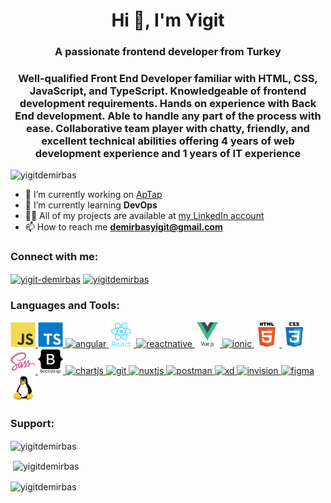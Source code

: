 <h1 align="center">Hi 👋, I'm Yigit</h1>
<h3 align="center">A passionate frontend developer from Turkey</h3>

<h3 align="center">
  Well-qualified Front End Developer familiar with HTML, CSS, JavaScript, and TypeScript. Knowledgeable of frontend development requirements. Hands on
  experience with Back End development. Able to handle any part of the process with ease. Collaborative team player with chatty, friendly, and excellent
  technical abilities offering 4 years of web development experience and 1 years of IT experience
</h3>

<p align="left"><img src="https://komarev.com/ghpvc/?username=yigitdemirbas&label=Profile%20views&color=0e75b6&style=flat" alt="yigitdemirbas" /></p>

- 🔭 I’m currently working on [ApTap](https://www.aptap.co.uk/)
- 🌱 I’m currently learning **DevOps** 
- 👨‍💻 All of my projects are available at [my LinkedIn account](https://www.linkedin.com/in/yigit-demirbas/)
- 📫 How to reach me **demirbasyigit@gmail.com**

<h3 align="left">Connect with me:</h3>
<p align="left">
  <a href="https://linkedin.com/in/yigit-demirbas" target="blank"
    ><img
      align="center"
      src="https://raw.githubusercontent.com/rahuldkjain/github-profile-readme-generator/master/src/images/icons/Social/linked-in-alt.svg"
      alt="yigit-demirbas"
      height="30"
      width="40"
  /></a>
  <a href="https://instagram.com/yigitdemirbas" target="blank"
    ><img
      align="center"
      src="https://raw.githubusercontent.com/rahuldkjain/github-profile-readme-generator/master/src/images/icons/Social/instagram.svg"
      alt="yigitdemirbas"
      height="30"
      width="40"
  /></a>
</p>

<h3 align="left">Languages and Tools:</h3>
<p align="left">
  <a href="https://developer.mozilla.org/en-US/docs/Web/JavaScript" target="_blank" rel="noreferrer">
    <img src="https://raw.githubusercontent.com/devicons/devicon/master/icons/javascript/javascript-original.svg" alt="javascript" width="40" height="40" />
  </a>
  <a href="https://www.typescriptlang.org/" target="_blank" rel="noreferrer">
    <img src="https://raw.githubusercontent.com/devicons/devicon/master/icons/typescript/typescript-original.svg" alt="typescript" width="40" height="40" />
  </a>
  <a href="https://angular.io" target="_blank" rel="noreferrer">
    <img src="https://angular.io/assets/images/logos/angular/angular.svg" alt="angular" width="40" height="40" />
  </a>
  <a href="https://reactjs.org/" target="_blank" rel="noreferrer">
    <img src="https://raw.githubusercontent.com/devicons/devicon/master/icons/react/react-original-wordmark.svg" alt="react" width="40" height="40" />
  </a>
  <a href="https://reactnative.dev/" target="_blank" rel="noreferrer">
    <img src="https://reactnative.dev/img/header_logo.svg" alt="reactnative" width="40" height="40" />
  </a>
  <a href="https://vuejs.org/" target="_blank" rel="noreferrer">
    <img src="https://raw.githubusercontent.com/devicons/devicon/master/icons/vuejs/vuejs-original-wordmark.svg" alt="vuejs" width="40" height="40" />
  </a>
  <a href="https://ionicframework.com" target="_blank" rel="noreferrer">
    <img src="https://upload.wikimedia.org/wikipedia/commons/d/d1/Ionic_Logo.svg" alt="ionic" width="40" height="40" />
  </a>
  <a href="https://www.w3.org/html/" target="_blank" rel="noreferrer">
    <img src="https://raw.githubusercontent.com/devicons/devicon/master/icons/html5/html5-original-wordmark.svg" alt="html5" width="40" height="40" />
  </a>
  <a href="https://www.w3schools.com/css/" target="_blank" rel="noreferrer">
    <img src="https://raw.githubusercontent.com/devicons/devicon/master/icons/css3/css3-original-wordmark.svg" alt="css3" width="40" height="40" />
  </a>
  <a href="https://sass-lang.com" target="_blank" rel="noreferrer">
    <img src="https://raw.githubusercontent.com/devicons/devicon/master/icons/sass/sass-original.svg" alt="sass" width="40" height="40" />
  </a>
  <a href="https://getbootstrap.com" target="_blank" rel="noreferrer">
    <img src="https://raw.githubusercontent.com/devicons/devicon/master/icons/bootstrap/bootstrap-plain-wordmark.svg" alt="bootstrap" width="40" height="40" />
  </a>
  <a href="https://www.chartjs.org" target="_blank" rel="noreferrer">
    <img src="https://www.chartjs.org/media/logo-title.svg" alt="chartjs" width="40" height="40" />
  </a>
  <a href="https://git-scm.com/" target="_blank" rel="noreferrer">
    <img src="https://www.vectorlogo.zone/logos/git-scm/git-scm-icon.svg" alt="git" width="40" height="40" />
  </a>
  <a href="https://nuxtjs.org/" target="_blank" rel="noreferrer">
    <img src="https://www.vectorlogo.zone/logos/nuxtjs/nuxtjs-icon.svg" alt="nuxtjs" width="40" height="40" />
  </a>
  <a href="https://postman.com" target="_blank" rel="noreferrer">
    <img src="https://www.vectorlogo.zone/logos/getpostman/getpostman-icon.svg" alt="postman" width="40" height="40" />
  </a>
  <a href="https://www.adobe.com/products/xd.html" target="_blank" rel="noreferrer">
    <img src="https://cdn.worldvectorlogo.com/logos/adobe-xd.svg" alt="xd" width="40" height="40" />
  </a>
  <a href="https://www.invisionapp.com/" target="_blank" rel="noreferrer">
    <img src="https://www.vectorlogo.zone/logos/invisionapp/invisionapp-icon.svg" alt="invision" width="40" height="40" />
  </a>
  <a href="https://www.figma.com/" target="_blank" rel="noreferrer">
    <img src="https://www.vectorlogo.zone/logos/figma/figma-icon.svg" alt="figma" width="40" height="40" />
  </a>
  <a href="https://www.linux.org/" target="_blank" rel="noreferrer">
    <img src="https://raw.githubusercontent.com/devicons/devicon/master/icons/linux/linux-original.svg" alt="linux" width="40" height="40" />
  </a>
</p>

<h3 align="left">Support:</h3>
<div>
  
</div>

<!--
<table>
  <tr style="background-color: transparent; border: none">
    <td style="padding: 0; border: none; padding-bottom: 1rem">
      <p>
        <a href="https://www.buymeacoffee.com/yigitdemirbas">
          <img align="left" src="https://cdn.buymeacoffee.com/buttons/v2/default-yellow.png" height="50" width="210" alt="yigitdemirbas"
        /></a>
      </p>
    </td>
  </tr>
</table>
-->

<p>
  <img
    align="center"
    src="https://github-readme-stats.vercel.app/api/top-langs?username=yigitdemirbas&show_icons=true&locale=en&layout=compact"
    alt="yigitdemirbas"
  />
</p>

<p>&nbsp;<img align="center" src="https://github-readme-stats.vercel.app/api?username=yigitdemirbas&show_icons=true&locale=en" alt="yigitdemirbas" /></p>

<p><img align="center" src="https://github-readme-streak-stats.herokuapp.com/?user=yigitdemirbas&" alt="yigitdemirbas" /></p>
